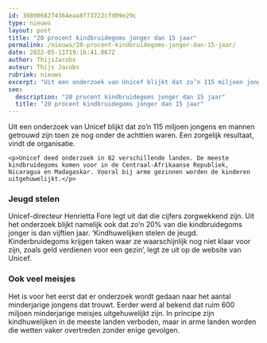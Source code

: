 ```yaml
---
id: 3980068274364eaa8f73722cfd09e29c
type: nieuws
layout: post
title: "20 procent kindbruidegoms jonger dan 15 jaar"
permalink: /nieuws/20-procent-kindbruidegoms-jonger-dan-15-jaar/
date: 2022-05-11T19:16:41.067Z
author: ThijsJacobs
auteur: Thijs Jacobs
rubriek: nieuws
excerpt: "Uit een onderzoek van Unicef blijkt dat zo’n 115 miljoen jongens en mannen getrouwd zijn toen ze nog onder de achttien waren. Een zorgelijk resultaat, vindt de organisatie.  "
seo:
  description: "20 procent kindbruidegoms jonger dan 15 jaar"
  title: "20 procent kindbruidegoms jonger dan 15 jaar"
---
```

Uit een onderzoek van Unicef blijkt dat zo’n 115 miljoen jongens en mannen getrouwd zijn toen ze nog onder de achttien waren. Een zorgelijk resultaat, vindt de organisatie.  

    <p>Unicef deed onderzoek in 82 verschillende landen. De meeste kindbruidegoms komen voor in de Centraal-Afrikaanse Republiek, Nicaragua en Madagaskar. Vooral bij arme gezinnen worden de kinderen uitgehuwelijkt.</p>
<h3>Jeugd stelen</h3>
<p>Unicef-directeur Henrietta Fore legt uit dat die cijfers zorgwekkend zijn. Uit het onderzoek blijkt namelijk ook dat zo’n 20% van die kindbruidegoms jonger is dan vijftien jaar. ‘Kindhuwelijken stelen de jeugd. Kinderbruidegoms krijgen taken waar ze waarschijnlijk nog niet klaar voor zijn, zoals geld verdienen voor een gezin’, legt ze uit op de website van Unicef.</p>
<h3>Ook veel meisjes</h3>
<p>Het is voor het eerst dat er onderzoek wordt gedaan naar het aantal minderjarige jongens dat trouwt. Eerder werd al bekend dat ruim 600 miljoen minderjarige meisjes uitgehuwelijkt zijn. In principe zijn kindhuwelijken in de meeste landen verboden, maar in arme landen worden die wetten vaker overtreden zonder enige gevolgen.</p>  
